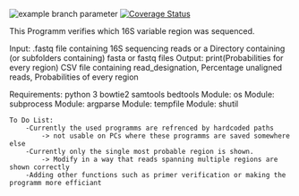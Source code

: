 ![example branch parameter](https://github.com/jlab/algorithm_vxdetector/actions/workflows/github_tests.yml/badge.svg)
[![Coverage Status](https://coveralls.io/repos/github/jlab/algorithm_vxdetector/badge.svg?branch=master)](https://coveralls.io/github/jlab/algorithm_vxdetector?branch=master)

This Programm verifies which 16S variable region was sequenced.

Input:
    .fastq file containing 16S sequencing reads
    or a Directory containing (or subfolders containing) fasta or fastq files
Output:
    print(Probabilities for every region)
    CSV file containing read_designation, Percentage unaligned reads, Probabilities of every region
  
    

Requirements:
    python 3
    bowtie2
    samtools
    bedtools
    Module: os
    Module: subprocess
    Module: argparse
    Module: tempfile
    Module: shutil
    
    To Do List:
        -Currently the used programms are refrenced by hardcoded paths
            -> not usable on PCs where these programms are saved somewhere else
        -Currently only the single most probable region is shown. 
            -> Modify in a way that reads spanning multiple regions are shown correctly
        -Adding other functions such as primer verification or making the programm more efficiant
